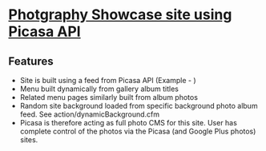 # [Photgraphy Showcase site using Picasa API](http://vincentmanning.net)


## Features

* Site is built using a feed from Picasa API (Example - <cffeed name="gallery_RSS" source="https://picasaweb.google.com/data/feed/api/user/vincentmanningphotography?fields=author,entry">)
* Menu built dynamically from gallery album titles
* Related menu pages similarly built from album photos
* Random site background loaded from specific background photo album feed. See action/dynamicBackground.cfm
* Picasa is therefore acting as full photo CMS for this site. User has complete control of the photos via the Picasa (and Google Plus photos) sites.
